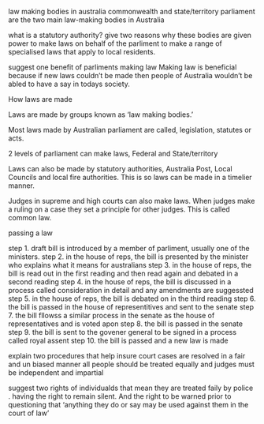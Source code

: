 law making bodies in australia
commonwealth and state/territory parliament are the two main law-making bodies in Australia

what is a statutory authority? give two reasons why these bodies are given power to make laws on behalf of the parliment
to make a range of specialised laws that apply to local residents.

suggest one benefit of parliments making law
Making law is beneficial because if new laws couldn’t be made then people of Australia wouldn’t be abled to have a say in todays society.


How laws are made

Laws are made by groups known as ‘law making bodies.’ 

Most laws made by Australian parliament are called, legislation, statutes or acts.

2 levels of parliament can make laws, Federal and State/territory

Laws can also be made by statutory authorities, Australia Post, Local Councils and local fire authorities. This is so laws can be made in a timelier manner.

Judges in supreme and high courts can also make laws. When judges make a ruling on a case they set a principle for other judges. This is called common law.


passing a law

step 1. draft bill is introduced by a member of parliment, usually one of the ministers.
step 2. in the house of reps, the bill is presented by the minister who explains what it means for australians
step 3. in the house of reps, the bill is read out in the first reading and then read again and debated in a second reading
step 4. in the house of reps, the bill is discussed in a process called consideration in detail and any amendments are suggessted
step 5. in the house of reps, the bill is debated on in the third reading
step 6. the bill is passed in the house of representitives and sent to the senate
step 7. the bill fllowss a similar process in the senate as the house of representatives and is voted apon
step 8. the bill is passed in the senate
step 9. the bill is sent to the govener general to be signed in a process called royal assent
step 10. the bill is passed and a new law is made

 
explain two procedures that help insure court cases are resolved in a fair and un biased manner
all people should be treated equally and judges must be independent and impartial

suggest two rights of individualds that mean they are treated faily by police
. having the right to remain silent. And the right to be warned prior to questioning that ‘anything they do or say may be used against them in the court of law’